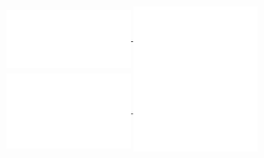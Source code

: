<a href="https://github.com/colin4124">
  <img align="center" width="49%" src="./header.svg" />
</a>
<a href="https://github.com/colin4124">
  <img align="center" width="49%" src="./prissue.svg" />
</a>
<a href="https://github.com/colin4124">
  <img align="center" width="49%" src="./habits.svg" />
</a>
<a href="https://github.com/colin4124">
  <img align="center" width="49%" src="./iso_calender.svg" />
</a>
